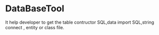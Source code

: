 # DataBaseTool
It help developer to get the table contructor SQL,data import SQL,string connect , entity or class file.
